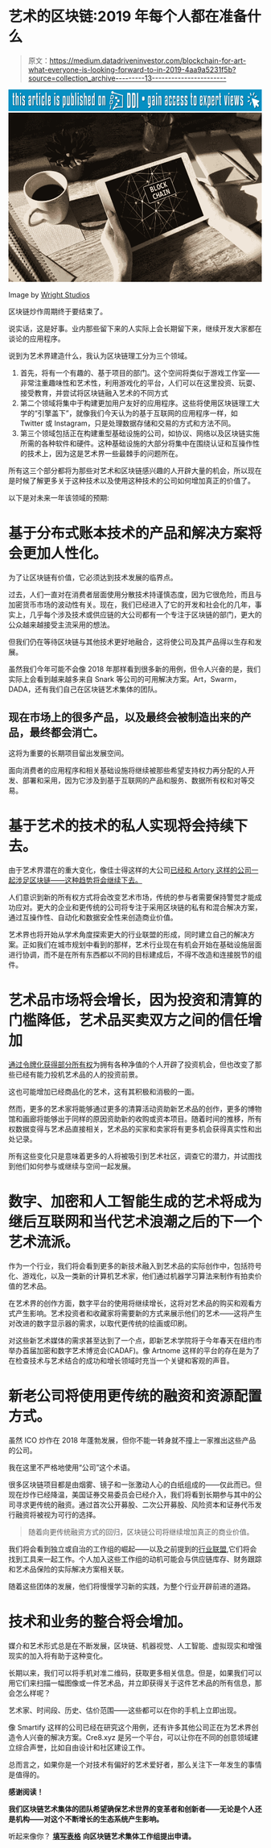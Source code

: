 # 艺术的区块链:2019 年每个人都在准备什么

> 原文：<https://medium.datadriveninvestor.com/blockchain-for-art-what-everyone-is-looking-forward-to-in-2019-4aa9a5231f5b?source=collection_archive---------13----------------------->

[![](img/f6752af20a9107f6c54a15e01e7a6666.png)](http://www.track.datadriveninvestor.com/P12O)![](img/a21adb564c0a6c19a2e7ff254ca5a2f1.png)

Image by [Wright Studios](https://www.shutterstock.com/g/Kirill+Wright)

区块链炒作周期终于要结束了。

说实话，这是好事。业内那些留下来的人实际上会长期留下来，继续开发大家都在谈论的应用程序。

说到为艺术界建造什么，我认为区块链理工分为三个领域。

1.  首先，将有一个有趣的、基于项目的部门。这个空间将类似于游戏工作室——非常注重趣味性和艺术性，利用游戏化的平台，人们可以在这里投资、玩耍、接受教育，并尝试将区块链融入艺术的不同方式
2.  第二个领域将集中于构建更加用户友好的应用程序。这些将使用区块链理工大学的“引擎盖下”，就像我们今天认为的基于互联网的应用程序一样，如 Twitter 或 Instagram，只是处理数据存储和交易的方式和方法不同。
3.  第三个领域包括正在构建重型基础设施的公司，如协议、网络以及区块链实施所需的各种软件和硬件。这种基础设施的大部分将集中在围绕认证和互操作性的技术上，因为这是艺术界一些最棘手的问题所在。

所有这三个部分都将为那些对艺术和区块链感兴趣的人开辟大量的机会，所以现在是时候了解更多关于这种技术以及使用这种技术的公司如何增加真正的价值了。

以下是对未来一年该领域的预期:

# 基于分布式账本技术的产品和解决方案将会更加人性化。

为了让区块链有价值，它必须达到技术发展的临界点。

过去，人们一直对在消费者层面使用分散技术持谨慎态度，因为它很危险，而且与加密货币市场的波动性有关。现在，我们已经进入了它的开发和社会化的几年，事实上，几乎每个涉及技术或供应链的大公司都有一个专注于区块链的部门，更大的公众越来越接受主流采用的想法。

但我们仍在等待区块链与其他技术更好地融合，这将使公司及其产品得以生存和发展。

虽然我们今年可能不会像 2018 年那样看到很多新的用例，但令人兴奋的是，我们实际上会看到越来越多来自 Snark 等公司的可用解决方案。Art，Swarm，DADA，还有我们自己在区块链艺术集体的团队。

## 现在市场上的很多产品，以及最终会被制造出来的产品，最终都会消亡。

这将为重要的长期项目留出发展空间。

面向消费者的应用程序和相关基础设施将继续被那些希望支持权力再分配的人开发、部署和采用，因为它涉及到基于互联网的产品和服务、数据所有权和对等交易。

# 基于艺术的技术的私人实现将会持续下去。

由于艺术界潜在的重大变化，像佳士得这样的大公司[已经和 Artory 这样的公司一起涉足区块链——这种趋势将会继续下去。](https://www.forbes.com/sites/elenazavelev/2018/11/26/is-blockchain-the-right-solution-for-the-auction-houses/#45e100e331bf)

人们意识到新的所有权方式将会改变艺术市场，传统的参与者需要保持警觉才能成功应对。更大的企业和更传统的公司将专注于采用区块链的私有和混合解决方案，通过互操作性、自动化和数据安全性来创造商业价值。

艺术界也将开始从学术角度探索更大的行业联盟的形成，同时建立自己的解决方案。正如我们在城市规划中看到的那样，艺术行业现在有机会开始在基础设施层面进行协调，而不是在所有东西都以不同的目标建成后，不得不改造和连接脱节的组件。

# **艺术品市场将会增长，因为投资和清算的门槛降低，艺术品买卖双方之间的信任增加**

[通过令牌化获得部分所有权](https://medium.com/blockchain-art-collective/how-tokenization-is-turning-art-into-a-commodity-and-changing-monetization-d7eaee7b46c9)为拥有各种净值的个人开辟了投资机会，但也改变了那些已经有能力投机艺术品的人的投资前景。

这也可能增加已经商品化的艺术，这有其积极和消极的一面。

然而，更多的艺术家将能够通过更多的清算活动资助新艺术品的创作，更多的博物馆和画廊将能够出于同样的原因资助新的收购或资本项目。随着时间的推移，所有权数据变得与艺术品直接相关，艺术品的买家和卖家将有更多机会获得真实性和出处记录。

所有这些变化只是意味着更多的人将被吸引到艺术社区，调查它的潜力，并试图找到他们如何参与或继续与空间一起发展。

# **数字、加密和人工智能生成的艺术将成为继后互联网和当代艺术浪潮之后的下一个艺术流派。**

作为一个行业，我们将会看到更多的新技术融入到艺术品的实际创作中，包括符号化、游戏化，以及一类新的计算机艺术家，他们通过机器学习算法来制作有拍卖价值的艺术品。

在艺术界的创作方面，数字平台的使用将继续增长，这将对艺术品的购买和观看方式产生影响。艺术投资者和收藏家将需要新的方式来展示他们的艺术——这将产生对改进的数字显示器的需求，以取代更传统的绘画或印刷。

对这些新艺术媒体的需求甚至达到了一个点，即新艺术学院将于今年春天在纽约市举办首届加密和数字艺术博览会(CADAF)。像 Artnome 这样的平台的存在是为了在检查技术与艺术结合的成功和增长领域时充当一个关键和客观的声音。

# **新老公司将使用更传统的融资和资源配置方式。**

虽然 ICO 炒作在 2018 年蓬勃发展，但你不能一转身就不撞上一家推出这些产品的公司。

我在这里不严格地使用“公司”这个术语。

很多区块链项目都是由烟雾、镜子和一张激动人心的白纸组成的——仅此而已。但现在炒作已经降温，美国证券交易委员会已经介入，我们将看到长期参与其中的公司寻求更传统的融资。通过首次公开募股、二次公开募股、风险资本和证券代币发行融资将被视为可行的选择。

> 随着向更传统融资方式的回归，区块链公司将继续增加真正的商业价值。

我们将会看到独立或自治的工作组的崛起——以及之前提到的[行业联盟](https://blog.chronicled.com/blockchain-industry-consortiums-when-they-work-and-why-they-fail-2e02851b651f?source=user_profile---------30------------------),它们将会找到工具来一起工作。个人加入这些工作组的动机可能会与供应链库存、财务跟踪和艺术品保险的实际解决方案相关联。

随着这些团体的发展，他们将慢慢学习新的实践，为整个行业开辟前进的道路。

# 技术和业务的整合将会增加。

媒介和艺术形式总是在不断发展，区块链、机器视觉、人工智能、虚拟现实和增强现实的加入将有助于这种变化。

长期以来，我们可以将手机对准二维码，获取更多相关信息。但是，如果我们可以用它们来扫描一幅图像或一件艺术品，并立即获得关于这件艺术品的所有信息，那会怎么样呢？

艺术家、时间段、历史、估价范围——这些都可以在你的手机上立即出现。

像 Smartify 这样的公司已经在研究这个用例，还有许多其他公司正在为艺术界创造令人兴奋的解决方案。Cre8.xyz 是另一个平台，可以让你在不同的创意领域建立综合声誉，比如自由设计和社区建设工作。

总而言之，如果你是一个对技术有偏好的艺术爱好者，那么关注下一年发生的事情是值得的。

**感谢阅读！**

**我们区块链艺术集体的团队希望确保艺术世界的变革者和创新者——无论是个人还是机构——对这个不断增长的生态系统产生影响。**

听起来像你？ [**填写表格**](https://blockchainartcollective.com/ecosystem/) **向区块链艺术集体工作组提出申请。**